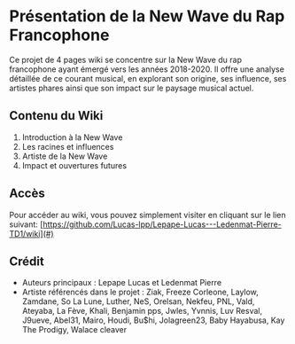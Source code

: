 # Présentation de la New Wave du Rap Francophone

Ce projet de 4 pages wiki se concentre sur la New Wave du rap francophone ayant émergé vers les années 2018-2020. Il offre une analyse détaillée de ce courant musical, en explorant son origine, ses influence, ses artistes phares ainsi que son impact sur le paysage musical actuel.

## Contenu du Wiki

1. Introduction à la New Wave
2. Les racines et influences
3. Artiste de la New Wave
4. Impact et ouvertures futures

## Accès

Pour accéder au wiki, vous pouvez simplement visiter en cliquant sur le lien suivant:
[https://github.com/Lucas-lpp/Lepape-Lucas---Ledenmat-Pierre-TD1/wiki](#)

## Crédit

- Auteurs principaux : Lepape Lucas et Ledenmat Pierre
- Artiste référencés dans le projet : Ziak, Freeze Corleone, Laylow, Zamdane, So La Lune, Luther, NeS, Orelsan, Nekfeu, PNL, Vald, Ateyaba, La Fève, Khali, Benjamin pps, Jwles, Yvnnis, Luv Resval, J9ueve, Abel31, Mairo, Houdi, Bu$hi, Jolagreen23, Baby Hayabusa, Kay The Prodigy, Walace cleaver

